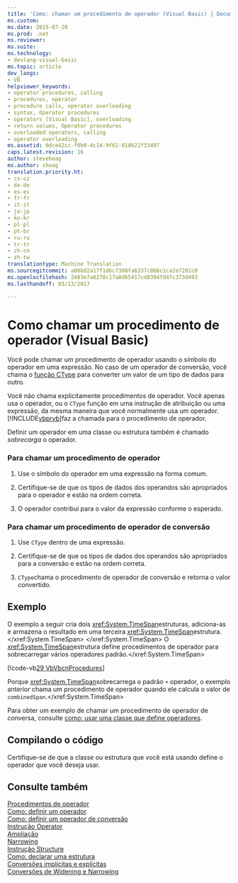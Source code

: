 ```yaml
---
title: 'Como: chamar um procedimento de operador (Visual Basic) | Documentos do Microsoft'
ms.custom: 
ms.date: 2015-07-20
ms.prod: .net
ms.reviewer: 
ms.suite: 
ms.technology:
- devlang-visual-basic
ms.topic: article
dev_langs:
- VB
helpviewer_keywords:
- operator procedures, calling
- procedures, operator
- procedure calls, operator overloading
- syntax, Operator procedures
- operators [Visual Basic], overloading
- return values, Operator procedures
- overloaded operators, calling
- operator overloading
ms.assetid: 0dce42cc-f0b0-4c14-9f62-018b21f33497
caps.latest.revision: 16
author: stevehoag
ms.author: shoag
translation.priority.ht:
- cs-cz
- de-de
- es-es
- fr-fr
- it-it
- ja-jp
- ko-kr
- pl-pl
- pt-br
- ru-ru
- tr-tr
- zh-cn
- zh-tw
translationtype: Machine Translation
ms.sourcegitcommit: a06bd2a17f1d6c7308fa6337c866c1ca2e7281c0
ms.openlocfilehash: 2403e7a8270c17a8db5417cd8394fd47c373d493
ms.lasthandoff: 03/13/2017

---
```

# <a name="how-to-call-an-operator-procedure-visual-basic"></a>Como chamar um procedimento de operador (Visual Basic)
Você pode chamar um procedimento de operador usando o símbolo do operador em uma expressão. No caso de um operador de conversão, você chama o [função CType](../../../../visual-basic/language-reference/functions/ctype-function.md) para converter um valor de um tipo de dados para outro.  
  
 Você não chama explicitamente procedimentos de operador. Você apenas usa o operador, ou o `CType` função em uma instrução de atribuição ou uma expressão, da mesma maneira que você normalmente usa um operador. [!INCLUDE[vbprvb](../../../../csharp/programming-guide/concepts/linq/includes/vbprvb_md.md)]faz a chamada para o procedimento de operador.  
  
 Definir um operador em uma classe ou estrutura também é chamado *sobrecarga* o operador.  
  
### <a name="to-call-an-operator-procedure"></a>Para chamar um procedimento de operador  
  
1.  Use o símbolo do operador em uma expressão na forma comum.  
  
2.  Certifique-se de que os tipos de dados dos operandos são apropriados para o operador e estão na ordem correta.  
  
3.  O operador contribui para o valor da expressão conforme o esperado.  
  
### <a name="to-call-a-conversion-operator-procedure"></a>Para chamar um procedimento de operador de conversão  
  
1.  Use `CType` dentro de uma expressão.  
  
2.  Certifique-se de que os tipos de dados dos operandos são apropriados para a conversão e estão na ordem correta.  
  
3.  `CType`chama o procedimento de operador de conversão e retorna o valor convertido.  
  
## <a name="example"></a>Exemplo  
 O exemplo a seguir cria dois <xref:System.TimeSpan>estruturas, adiciona-as e armazena o resultado em uma terceira <xref:System.TimeSpan>estrutura.</xref:System.TimeSpan> </xref:System.TimeSpan> O <xref:System.TimeSpan>estrutura define procedimentos de operador para sobrecarregar vários operadores padrão.</xref:System.TimeSpan>  
  
 [!code-vb[29 VbVbcnProcedures](./codesnippet/VisualBasic/how-to-call-an-operator-procedure_1.vb)]  
  
 Porque <xref:System.TimeSpan>sobrecarrega o padrão `+` operador, o exemplo anterior chama um procedimento de operador quando ele calcula o valor de `combinedSpan`.</xref:System.TimeSpan>  
  
 Para obter um exemplo de chamar um procedimento de operador de conversa, consulte [como: usar uma classe que define operadores](./how-to-use-a-class-that-defines-operators.md).  
  
## <a name="compiling-the-code"></a>Compilando o código  
 Certifique-se de que a classe ou estrutura que você está usando define o operador que você deseja usar.  
  
## <a name="see-also"></a>Consulte também  
 [Procedimentos de operador](./operator-procedures.md)   
 [Como: definir um operador](./how-to-define-an-operator.md)   
 [Como: definir um operador de conversão](./how-to-define-a-conversion-operator.md)   
 [Instrução Operator](../../../../visual-basic/language-reference/statements/operator-statement.md)   
 [Ampliação](../../../../visual-basic/language-reference/modifiers/widening.md)   
 [Narrowing](../../../../visual-basic/language-reference/modifiers/narrowing.md)   
 [Instrução Structure](../../../../visual-basic/language-reference/statements/structure-statement.md)   
 [Como: declarar uma estrutura](../../../../visual-basic/programming-guide/language-features/data-types/how-to-declare-a-structure.md)   
 [Conversões implícitas e explícitas](../../../../visual-basic/programming-guide/language-features/data-types/implicit-and-explicit-conversions.md)   
 [Conversões de Widening e Narrowing](../../../../visual-basic/programming-guide/language-features/data-types/widening-and-narrowing-conversions.md)
